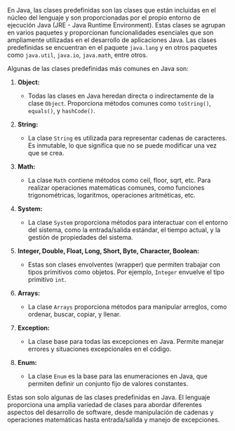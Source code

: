 En Java, las clases predefinidas son las clases que están incluidas en el núcleo del lenguaje y son proporcionadas por el propio entorno de ejecución Java (JRE - Java Runtime Environment). Estas clases se agrupan en varios paquetes y proporcionan funcionalidades esenciales que son ampliamente utilizadas en el desarrollo de aplicaciones Java. Las clases predefinidas se encuentran en el paquete `java.lang` y en otros paquetes como `java.util`, `java.io`, `java.math`, entre otros.

Algunas de las clases predefinidas más comunes en Java son:

1. **Object:**
    
    - Todas las clases en Java heredan directa o indirectamente de la clase `Object`. Proporciona métodos comunes como `toString()`, `equals()`, y `hashCode()`.
2. **String:**
    
    - La clase `String` es utilizada para representar cadenas de caracteres. Es inmutable, lo que significa que no se puede modificar una vez que se crea.
3. **Math:**
    
    - La clase `Math` contiene métodos como ceil, floor, sqrt, etc. Para realizar operaciones matemáticas comunes, como funciones trigonométricas, logaritmos, operaciones aritméticas, etc.
4. **System:**
    
    - La clase `System` proporciona métodos para interactuar con el entorno del sistema, como la entrada/salida estándar, el tiempo actual, y la gestión de propiedades del sistema.
5. **Integer, Double, Float, Long, Short, Byte, Character, Boolean:**
    
    - Estas son clases envolventes (wrapper) que permiten trabajar con tipos primitivos como objetos. Por ejemplo, `Integer` envuelve el tipo primitivo `int`.
6. **Arrays:**
    
    - La clase `Arrays` proporciona métodos para manipular arreglos, como ordenar, buscar, copiar, y llenar.
7. **Exception:**
    
    - La clase base para todas las excepciones en Java. Permite manejar errores y situaciones excepcionales en el código.
8. **Enum:**
    
    - La clase `Enum` es la base para las enumeraciones en Java, que permiten definir un conjunto fijo de valores constantes.

Estas son solo algunas de las clases predefinidas en Java. El lenguaje proporciona una amplia variedad de clases para abordar diferentes aspectos del desarrollo de software, desde manipulación de cadenas y operaciones matemáticas hasta entrada/salida y manejo de excepciones.